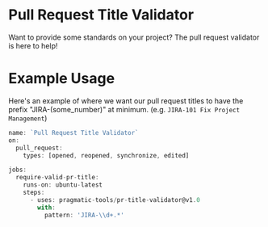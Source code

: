 # Pull Request Title Validator

Want to provide some standards on your project? The pull request validator is here to help!

# Example Usage

Here's an example of where we want our pull request titles to have the prefix "JIRA-(some_number)" at minimum. (e.g. `JIRA-101 Fix Project Management`)

```javascript
name: `Pull Request Title Validator`
on:
  pull_request:
    types: [opened, reopened, synchronize, edited]

jobs:
  require-valid-pr-title:
    runs-on: ubuntu-latest
    steps:
      - uses: pragmatic-tools/pr-title-validator@v1.0
        with:
          pattern: 'JIRA-\\d+.*'
```
